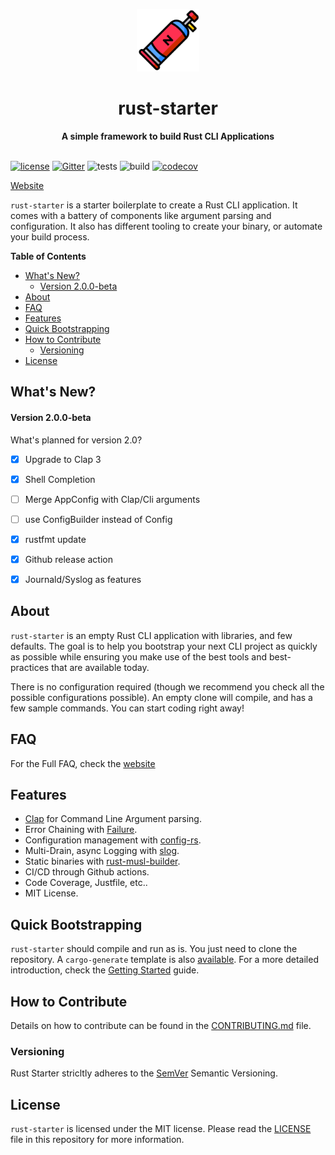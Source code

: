<p align="center">
<a href="https://rust-starter.github.io"><img src="https://raw.githubusercontent.com/rust-starter/rust-starter.github.io/master/docs/images/logo_color.png" height="100px"/></a>
 </p>
<h1 align="center">rust-starter</h1>
<div align="center">
 <strong>
    A simple framework to build Rust CLI Applications
 </strong>
</div>
<br/>


[![license](https://img.shields.io/badge/license-MIT-blue.svg)](https://github.com/omarabid/rust-starter/blob/master/LICENSE)  [![Gitter](https://badges.gitter.im/rust-starter/community.svg)](https://gitter.im/rust-starter/community?utm_source=badge&utm_medium=badge&utm_campaign=pr-badge)
![tests](https://github.com/omarabid/rust-starter/workflows/tests/badge.svg)
![build](https://github.com/omarabid/rust-starter/workflows/build/badge.svg)
[![codecov](https://codecov.io/gh/rust-starter/rust-starter/branch/master/graph/badge.svg)](https://codecov.io/gh/rust-starter/rust-starter)

[Website](https://rust-starter.github.io)

`rust-starter` is a starter boilerplate to create a Rust CLI application. It comes with a battery of components like argument parsing and configuration. It also has different tooling to create your binary, or automate your build process.

<!-- START doctoc generated TOC please keep comment here to allow auto update -->
<!-- DON'T EDIT THIS SECTION, INSTEAD RE-RUN doctoc TO UPDATE -->
**Table of Contents**

- [What's New?](#whats-new)
    - [Version 2.0.0-beta](#version-200-beta)
- [About](#about)
- [FAQ](#faq)
- [Features](#features)
- [Quick Bootstrapping](#quick-bootstrapping)
- [How to Contribute](#how-to-contribute)
  - [Versioning](#versioning)
- [License](#license)

<!-- END doctoc generated TOC please keep comment here to allow auto update -->

## What's New?

#### Version 2.0.0-beta
What's planned for version 2.0?

- [x] Upgrade to Clap 3
- [x] Shell Completion
- [ ] Merge AppConfig with Clap/Cli arguments
- [ ] use ConfigBuilder instead of Config
- [x] rustfmt update
- [x] Github release action
- [x] Journald/Syslog as features


## About

`rust-starter` is an empty Rust CLI application with libraries, and few defaults. The goal is to help you bootstrap your next CLI project as quickly as possible while ensuring you make use of the best tools and best-practices that are available today.

There is no configuration required (though we recommend you check all the possible configurations possible). An empty clone will compile, and has a few sample commands. You can start coding right away!

## FAQ

For the Full FAQ, check the [website](https://rust-starter.github.io/#faq)

## Features

- [Clap](https://github.com/clap-rs/clap) for Command Line Argument parsing.
- Error Chaining with [Failure](https://github.com/rust-lang-nursery/failure).
- Configuration management with [config-rs](https://github.com/mehcode/config-rs).
- Multi-Drain, async Logging with [slog](https://github.com/slog-rs/slog).
- Static binaries with [rust-musl-builder](https://github.com/emk/rust-musl-builder).
- CI/CD through Github actions.
- Code Coverage, Justfile, etc..
- MIT License.

## Quick Bootstrapping

`rust-starter` should compile and run as is. You just need to clone the repository. A `cargo-generate` template is also [available](https://github.com/rust-starter/rust-starter-generate). For a more detailed introduction, check the [Getting Started](https://rust-starter.github.io/#getting-started) guide.

## How to Contribute

Details on how to contribute can be found in the [CONTRIBUTING.md](.github/CONTRIBUTING.md) file.

### Versioning

Rust Starter stricltly adheres to the [SemVer](https://semver.org/) Semantic Versioning.

## License

`rust-starter` is licensed under the MIT license. Please read the [LICENSE](LICENSE) file in this repository for more information.

